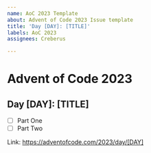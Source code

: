```yaml
---
name: AoC 2023 Template
about: Advent of Code 2023 Issue template
title: 'Day [DAY]: [TITLE]'
labels: AoC 2023
assignees: Creberus

---
```


# Advent of Code 2023

## Day [DAY]: [TITLE]

- [ ] Part One
- [ ] Part Two

Link: https://adventofcode.com/2023/day/[DAY]
